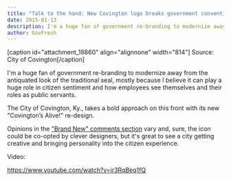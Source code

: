 ```yaml
---
title: "Talk to the hand: New Covington logo breaks government convention"
date: 2015-01-13
description: I'm a huge fan of government re-branding to modernize away from the antiquated look of the traditional seal, mostly because I believe it can play a huge role in citizen sentiment and how employees see themselves and their roles as public servants.
author: GovFresh
---
```


[caption id="attachment_18860" align="alignnone" width="814"] Source: City of Covington[/caption]

I'm a huge fan of government re-branding to modernize away from the antiquated look of the traditional seal, mostly because I believe it can play a huge role in citizen sentiment and how employees see themselves and their roles as public servants.

The City of Covington, Ky., takes a bold approach on this front with its new "Covington’s Alive!" re-design.

Opinions in the <a href="http://www.underconsideration.com/brandnew/archives/new_logo_and_identity_for_city_of_covington_by_landor.php#.VLSh12TF_0o">"Brand New" comments section</a> vary and, sure, the icon could be co-opted by clever designers, but it's great to see a city getting creative and bringing personality into the citizen experience.

Video:

https://www.youtube.com/watch?v=ir3RqBeq1fQ
